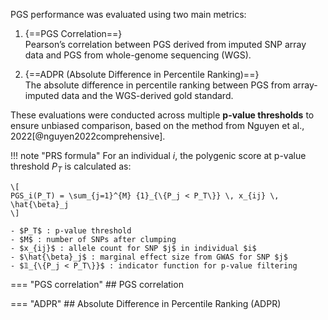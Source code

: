 PGS performance was evaluated using two main metrics:

1. {==PGS Correlation==}  
   Pearson’s correlation between PGS derived from imputed SNP array data and PGS from whole-genome sequencing (WGS).

2. {==ADPR (Absolute Difference in Percentile Ranking)==}  
   The absolute difference in percentile ranking between PGS from array-imputed data and the WGS-derived gold standard.

These evaluations were conducted across multiple **p-value thresholds** to ensure unbiased comparison, based on the method from Nguyen et al., 2022[@nguyen2022comprehensive].



!!! note "PRS formula"
    For an individual $i$, the polygenic score at p-value threshold $P_{T}$ is calculated as:

    \[
    PGS_i(P_T) = \sum_{j=1}^{M} {1}_{\{P_j < P_T\}} \, x_{ij} \, \hat{\beta}_j
    \]

    - $P_T$ : p-value threshold
    - $M$ : number of SNPs after clumping
    - $x_{ij}$ : allele count for SNP $j$ in individual $i$
    - $\hat{\beta}_j$ : marginal effect size from GWAS for SNP $j$
    - $𝟙_{\{P_j < P_T\}}$ : indicator function for p-value filtering

=== "PGS correlation"
    ## PGS correlation

=== "ADPR"
    ## Absolute Difference in Percentile Ranking (ADPR)
